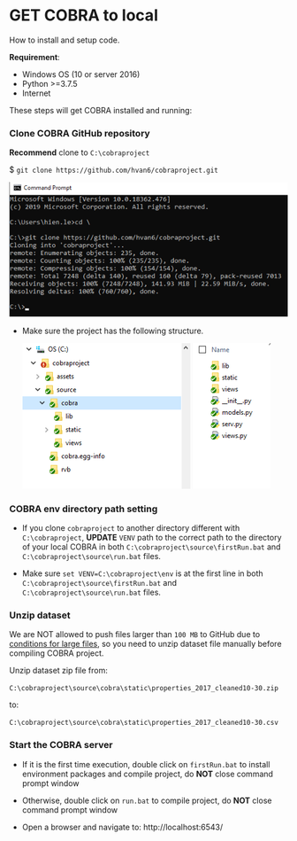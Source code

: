 # GET COBRA to local
How to install and setup code.

**Requirement**:
* Windows OS (10 or server 2016)
* Python >=3.7.5
* Internet



These steps will get COBRA installed and running:

### Clone COBRA GitHub repository
**Recommend** clone to `C:\cobraproject`

$ `git clone https://github.com/hvan6/cobraproject.git`  

  ![gitClone](./assets/imgs/gitClone.png)

* Make sure the project has the following structure.  

  ![folderStructure](./assets/imgs/structure.png)


### COBRA env directory path setting
* If you clone `cobraproject` to another directory different with `C:\cobraproject`, **UPDATE** `VENV` path to the correct path to the directory of your local COBRA in both `C:\cobraproject\source\firstRun.bat` and `C:\cobraproject\source\run.bat` files.

* Make sure `set VENV=C:\cobraproject\env` is at the first line in both `C:\cobraproject\source\firstRun.bat` and `C:\cobraproject\source\run.bat` files.


### Unzip dataset
We are NOT allowed to push files larger than `100 MB` to GitHub due to [conditions for large files](https://help.github.com/en/github/managing-large-files/conditions-for-large-files), so you need to unzip dataset file manually before compiling COBRA project.

Unzip dataset zip file from:

  `C:\cobraproject\source\cobra\static\properties_2017_cleaned10-30.zip`
  
to:

  `C:\cobraproject\source\cobra\static\properties_2017_cleaned10-30.csv`


### Start the COBRA server

* If it is the first time execution, double click on `firstRun.bat` to install environment packages and compile project, do **NOT** close command prompt window

* Otherwise, double click on `run.bat` to compile project, do **NOT** close command prompt window

* Open a browser and navigate to: http://localhost:6543/

